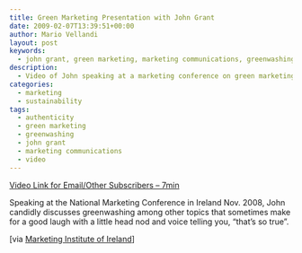```yaml
---
title: Green Marketing Presentation with John Grant
date: 2009-02-07T13:39:51+00:00
author: Mario Vellandi
layout: post
keywords:
  - john grant, green marketing, marketing communications, greenwashing, authenticity, video, green business, ethics
description:
  - Video of John speaking at a marketing conference on green marketing, greenwashing, authenticity, and being good and communicating it right.
categories:
  - marketing
  - sustainability
tags:
  - authenticity
  - green marketing
  - greenwashing
  - john grant
  - marketing communications
  - video
---
```

[Video Link for Email/Other Subscribers &#8211; 7min](http://vimeo.com/3116220 "Video of John Grant speaking at a marketing conference")

Speaking at the National Marketing Conference in Ireland Nov. 2008, John candidly discusses greenwashing among other topics that sometimes make for a good laugh with a little head nod and voice telling you, &#8220;that&#8217;s so true&#8221;.

[via <a rel="nofollow" title="Marketing Institute of Ireland weblink to John Grant's conference video presentation" href="http://www.mii.ie/en/art/?227">Marketing Institute of Ireland</a>]
